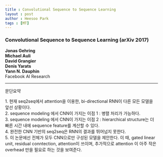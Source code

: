 ```yaml
---
title : Convolutional Sequence to Sequence Learning
layout : post
author : Heesoo Park
tags : [MT]
---
```


<h3>Convolutional Sequence to Sequence Learning (arXiv 2017) </h3>


<p>

<b>Jonas Gehring<br/>
Michael Auli<br/>
David Grangier<br/>
Denis Yarats<br/>
Yann N. Dauphin<br/></b>
Facebook AI Research

</p>

<hr />
문단요약
<p>
1. 현재 seq2seq에서 attention을 이용한, bi-directional RNN이 다른 모든 모델을 앞선 상황이다. <br/>
2. sequence modeling 에서 CNN이 가지는 이점 1 : 병렬 처리가 가능하다. <br/>
3. sequence modeling 에서 CNN이 가지는 이점 2 : hierarchical structure는 더 빠른 시간 내에 sequence feature를 계산할 수 있다. <br/>
4. 완전한 CNN 기반의 seq2seq은 RNN의 결과를 뛰어넘지 못한다. <br/>
5. 이 논문에선 전체가 모두 CNN으로만 구성된 모델을 제안한다. 이 때, gated linear unit, residual conntection, attention이 쓰이며, 추가적으로 attention 이 아주 작은 overhead 만을 필요로 하는 것을 보여준다.<br/>
</p>
